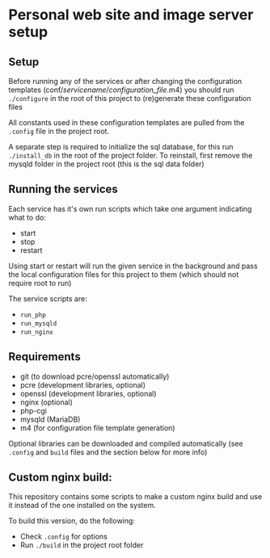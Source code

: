 # Personal web site and image server setup

## Setup

Before running any of the services or after changing the configuration templates (conf/*servicename*/*configuration_file*.m4) you should run `./configure` in the root of this project to (re)generate these configuration files

All constants used in these configuration templates are pulled from the `.config` file in the project root.

A separate step is required to initialize the sql database, for this run `./install_db` in the root of the project folder. To reinstall, first remove the mysqld folder in the project root (this is the sql data folder)

## Running the services

Each service has it's own run scripts which take one argument indicating what to do:
* start
* stop
* restart

Using start or restart will run the given service in the background and pass the local configuration files for this project to them (which should not require root to run)

The service scripts are:
* `run_php`
* `run_mysqld`
* `run_nginx`

## Requirements

* git (to download pcre/openssl automatically)
* pcre (development libraries, optional)
* openssl (development libraries, optional)
* nginx (optional)
* php-cgi
* mysqld (MariaDB)
* m4 (for configuration file template generation)

Optional libraries can be downloaded and compiled automatically (see `.config` and `build` files and the section below for more info)

## Custom nginx build:

This repository contains some scripts to make a custom nginx build and use it instead of the one installed on the system.

To build this version, do the following:

* Check `.config` for options
* Run `./build` in the project root folder
